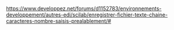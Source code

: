 https://www.developpez.net/forums/d1152783/environnements-developpement/autres-edi/scilab/enregistrer-fichier-texte-chaine-caracteres-nombre-saisis-prealablement/#
